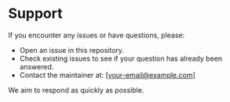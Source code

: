# Support

If you encounter any issues or have questions, please:

- Open an issue in this repository.  
- Check existing issues to see if your question has already been answered.  
- Contact the maintainer at: [your-email@example.com]

We aim to respond as quickly as possible.
